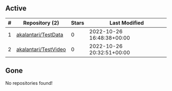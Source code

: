 ## Active
| # | Repository (2) | Stars | Last Modified |
| --- | --- | --- | --- |
| 1 | [akalantari/TestData](https://gin.g-node.org/akalantari/TestData) | 0 | 2022-10-26 16:48:38+00:00 |
| 2 | [akalantari/TestVideo](https://gin.g-node.org/akalantari/TestVideo) | 0 | 2022-10-26 20:32:51+00:00 |

## Gone
No repositories found!
